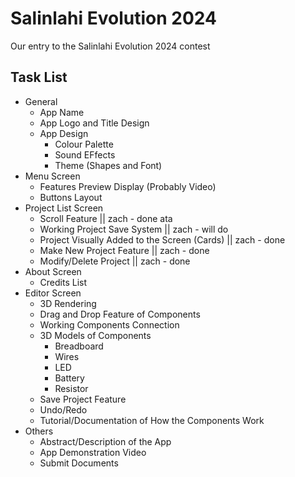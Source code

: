# Salinlahi Evolution 2024
Our entry to the Salinlahi Evolution 2024 contest


## Task List
- General
  - App Name
  - App Logo and Title Design
  - App Design
    - Colour Palette
    - Sound EFfects
    - Theme (Shapes and Font)
- Menu Screen
  - Features Preview Display (Probably Video)
  - Buttons Layout
- Project List Screen
  - Scroll Feature || zach - done ata
  - Working Project Save System || zach - will do
  - Project Visually Added to the Screen (Cards) || zach - done
  - Make New Project Feature || zach - done
  - Modify/Delete Project || zach - done
- About Screen
  - Credits List
- Editor Screen
  - 3D Rendering
  - Drag and Drop Feature of Components
  - Working Components Connection
  - 3D Models of Components
    - Breadboard
    - Wires
    - LED
    - Battery
    - Resistor 
  - Save Project Feature
  - Undo/Redo
  - Tutorial/Documentation of How the Components Work
- Others
  - Abstract/Description of the App
  - App Demonstration Video
  - Submit Documents
